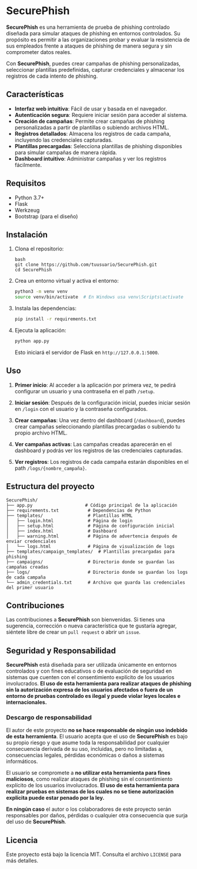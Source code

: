 
# SecurePhish

**SecurePhish** es una herramienta de prueba de phishing controlado diseñada para simular ataques de phishing en entornos controlados. Su propósito es permitir a las organizaciones probar y evaluar la resistencia de sus empleados frente a ataques de phishing de manera segura y sin comprometer datos reales.

Con **SecurePhish**, puedes crear campañas de phishing personalizadas, seleccionar plantillas predefinidas, capturar credenciales y almacenar los registros de cada intento de phishing.

## Características

- **Interfaz web intuitiva**: Fácil de usar y basada en el navegador.
- **Autenticación segura**: Requiere iniciar sesión para acceder al sistema.
- **Creación de campañas**: Permite crear campañas de phishing personalizadas a partir de plantillas o subiendo archivos HTML.
- **Registros detallados**: Almacena los registros de cada campaña, incluyendo las credenciales capturadas.
- **Plantillas precargadas**: Selecciona plantillas de phishing disponibles para simular campañas de manera rápida.
- **Dashboard intuitivo**: Administrar campañas y ver los registros fácilmente.

## Requisitos

- Python 3.7+
- Flask
- Werkzeug
- Bootstrap (para el diseño)

## Instalación

1. Clona el repositorio:

   ```
   bash
   git clone https://github.com/tuusuario/SecurePhish.git
   cd SecurePhish
    ````

2. Crea un entorno virtual y activa el entorno:

   ```bash
   python3 -m venv venv
   source venv/bin/activate  # En Windows usa venv\Scripts\activate
   ```

3. Instala las dependencias:

   ```bash
   pip install -r requirements.txt
   ```

4. Ejecuta la aplicación:

   ```bash
   python app.py
   ```

   Esto iniciará el servidor de Flask en `http://127.0.0.1:5000`.

## Uso

1. **Primer inicio**: Al acceder a la aplicación por primera vez, te pedirá configurar un usuario y una contraseña en el path `/setup`.

2. **Iniciar sesión**: Después de la configuración inicial, puedes iniciar sesión en `/login` con el usuario y la contraseña configurados.

3. **Crear campañas**: Una vez dentro del dashboard (`/dashboard`), puedes crear campañas seleccionando plantillas precargadas o subiendo tu propio archivo HTML.

4. **Ver campañas activas**: Las campañas creadas aparecerán en el dashboard y podrás ver los registros de las credenciales capturadas.

5. **Ver registros**: Los registros de cada campaña estarán disponibles en el path `/logs/{nombre_campaña}`.

## Estructura del proyecto

```
SecurePhish/
├── app.py                    # Código principal de la aplicación
├── requirements.txt           # Dependencias de Python
├── templates/                 # Plantillas HTML
│   ├── login.html             # Página de login
│   ├── setup.html             # Página de configuración inicial
│   ├── index.html             # Dashboard
│   ├── warning.html           # Página de advertencia después de enviar credenciales
│   └── logs.html              # Página de visualización de logs
├── templates/campaign_templates/  # Plantillas precargadas para phishing
├── campaigns/                 # Directorio donde se guardan las campañas creadas
├── logs/                      # Directorio donde se guardan los logs de cada campaña
└── admin_credentials.txt      # Archivo que guarda las credenciales del primer usuario
```

## Contribuciones

Las contribuciones a **SecurePhish** son bienvenidas. Si tienes una sugerencia, corrección o nueva característica que te gustaría agregar, siéntete libre de crear un `pull request` o abrir un `issue`.

## Seguridad y Responsabilidad

**SecurePhish** está diseñada para ser utilizada únicamente en entornos controlados y con fines educativos o de evaluación de seguridad en sistemas que cuenten con el consentimiento explícito de los usuarios involucrados. **El uso de esta herramienta para realizar ataques de phishing sin la autorización expresa de los usuarios afectados o fuera de un entorno de pruebas controlado es ilegal y puede violar leyes locales e internacionales.**

### Descargo de responsabilidad

El autor de este proyecto **no se hace responsable de ningún uso indebido de esta herramienta**. El usuario acepta que el uso de **SecurePhish** es bajo su propio riesgo y que asume toda la responsabilidad por cualquier consecuencia derivada de su uso, incluidas, pero no limitadas a, consecuencias legales, pérdidas económicas o daños a sistemas informáticos.

El usuario se compromete a **no utilizar esta herramienta para fines maliciosos**, como realizar ataques de phishing sin el consentimiento explícito de los usuarios involucrados. **El uso de esta herramienta para realizar pruebas en sistemas de los cuales no se tiene autorización explícita puede estar penado por la ley.**

**En ningún caso** el autor o los colaboradores de este proyecto serán responsables por daños, pérdidas o cualquier otra consecuencia que surja del uso de **SecurePhish**.


## Licencia


Este proyecto está bajo la licencia MIT. Consulta el archivo `LICENSE` para más detalles.
